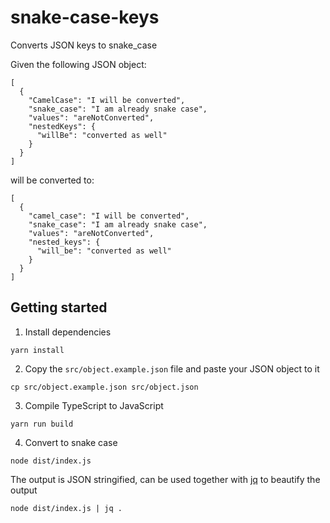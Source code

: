 # snake-case-keys

Converts JSON keys to snake_case

Given the following JSON object:
```
[
  {
    "CamelCase": "I will be converted",
    "snake_case": "I am already snake case",
    "values": "areNotConverted",
    "nestedKeys": {
      "willBe": "converted as well"
    }
  }
]
```

will be converted to:
```
[
  {
    "camel_case": "I will be converted",
    "snake_case": "I am already snake case",
    "values": "areNotConverted",
    "nested_keys": {
      "will_be": "converted as well"
    }
  }
]
```

## Getting started

1. Install dependencies

`yarn install`

2. Copy the `src/object.example.json` file and paste your JSON object to it

`cp src/object.example.json src/object.json`

3. Compile TypeScript to JavaScript

`yarn run build`

4. Convert to snake case

`node dist/index.js`


The output is JSON stringified, can be used together with [jq](https://stedolan.github.io/jq/) to beautify the output

`node dist/index.js | jq .`
